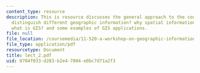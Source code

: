 ```yaml
---
content_type: resource
description: This is resource discusses the general approach to the course, how to
  distinguish different geographic information? why spatial information is special?
  what is GIS? and some examples of GIS applications.
file: null
file_location: /coursemedia/11-520-a-workshop-on-geographic-information-systems-fall-2005/0704f033d283b2e47004e0bc7d71a2f3_lect_2.pdf
file_type: application/pdf
resourcetype: Document
title: lect_2.pdf
uid: 0704f033-d283-b2e4-7004-e0bc7d71a2f3
---
```

